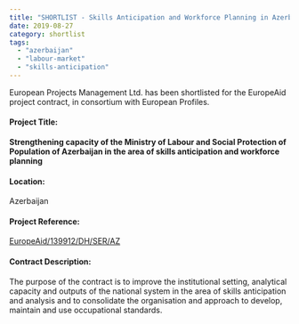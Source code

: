 ```yaml
---
title: "SHORTLIST - Skills Anticipation and Workforce Planning in Azerbaijan"
date: 2019-08-27
category: shortlist
tags: 
  - "azerbaijan"
  - "labour-market"
  - "skills-anticipation"
---
```


European Projects Management Ltd. has been shortlisted for the EuropeAid project contract, in consortium with European Profiles.

#### Project Title:

**Strengthening capacity of the Ministry of Labour and Social Protection of Population of Azerbaijan in the area of skills anticipation and workforce planning**

#### Location:

Azerbaijan

#### Project Reference:

[EuropeAid/139912/DH/SER/AZ](https://webgate.ec.europa.eu/europeaid/online-services/index.cfm?ADSSChck=1567166247139&do=publi.detPUB&nbPubliList=15&aoref=139912&orderby=upd&page=1&orderbyad=Desc&searchtype=QS&userlanguage=en)

#### **Contract Description:**

The purpose of the contract is to improve the institutional setting, analytical capacity and outputs of the national system in the area of skills anticipation and analysis and to consolidate the organisation and approach to develop, maintain and use occupational standards.
